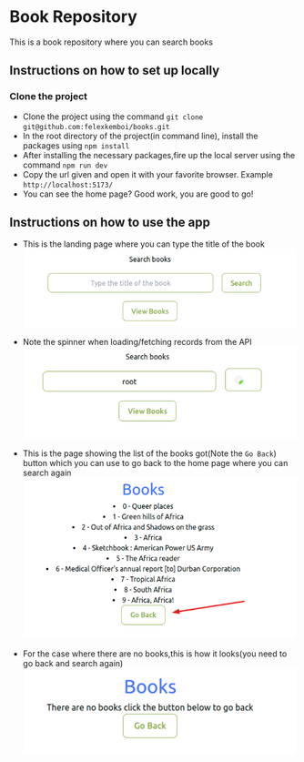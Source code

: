 # Book Repository

This is a book repository where you can search books

## Instructions on how to set up locally
 ### Clone the project
  - Clone the project using the command `git clone git@github.com:felexkemboi/books.git`
  - In the root directory of the project(in command line), install the packages using `npm install`
  - After installing the necessary packages,fire up the local server using the command `npm run dev`
  - Copy the url given and open it with your favorite browser. Example `http://localhost:5173/`
  - You can see the home page? Good work, you are good to go!

## Instructions on how to use the app
 - This is the landing page where you can type the title of the book
  ![search](./public/pictures/search.png)
 
 - Note the spinner when loading/fetching records from the API
  ![Searching](./public/pictures/searching.png)
 
 - This is the page showing the list of the books got(Note the `Go Back`) button which you can use to go back to the home page where you can search again
  ![books](./public/pictures/books.png)

 - For the case where there are no books,this is how it looks(you need to go back and search again)
  ![Searching](./public/pictures/no_books.png)